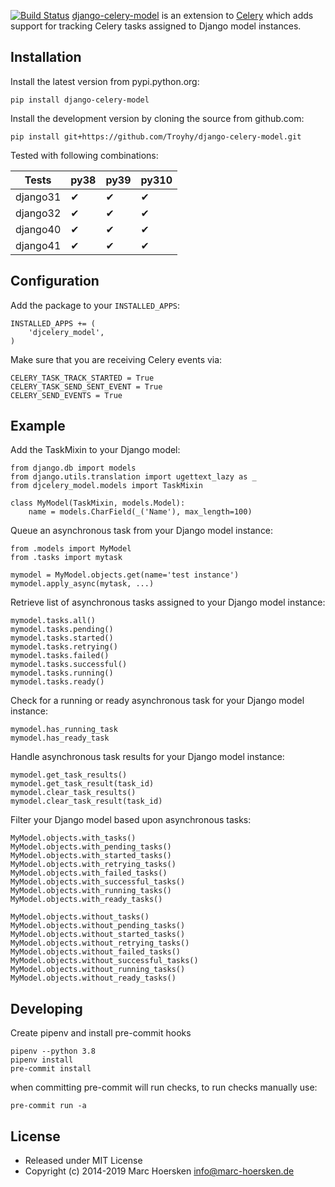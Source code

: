 <!-- [![Build Status](https://travis-ci.org/thenewguy/django-celery-model.svg?branch=production)](https://travis-ci.org/thenewguy/django-celery-model) -->
[![Build Status](https://app.travis-ci.com/Troyhy/django-celery-model.svg?branch=devel)](https://app.travis-ci.com/github/Troyhy/django-celery-model)
[django-celery-model](https://github.com/mback2k/django-celery-model) is an
extension to [Celery](https://github.com/celery/celery) which adds support
for tracking Celery tasks assigned to Django model instances.

Installation
------------
Install the latest version from pypi.python.org:

    pip install django-celery-model

Install the development version by cloning the source from github.com:

    pip install git+https://github.com/Troyhy/django-celery-model.git

Tested with following combinations:

| Tests    | py38 | py39   | py310 |
|----------|------|--------|-------|
| django31 | ✔    | ✔      | ✔     |
| django32 | ✔    | ✔      | ✔     |
| django40 | ✔    | ✔      | ✔     |
| django41 | ✔    | ✔      | ✔     |

Configuration
-------------
Add the package to your `INSTALLED_APPS`:

    INSTALLED_APPS += (
        'djcelery_model',
    )

Make sure that you are receiving Celery events via:

    CELERY_TASK_TRACK_STARTED = True
    CELERY_TASK_SEND_SENT_EVENT = True
    CELERY_SEND_EVENTS = True

Example
-------
Add the TaskMixin to your Django model:

    from django.db import models
    from django.utils.translation import ugettext_lazy as _
    from djcelery_model.models import TaskMixin

    class MyModel(TaskMixin, models.Model):
        name = models.CharField(_('Name'), max_length=100)

Queue an asynchronous task from your Django model instance:

    from .models import MyModel
    from .tasks import mytask

    mymodel = MyModel.objects.get(name='test instance')
    mymodel.apply_async(mytask, ...)

Retrieve list of asynchronous tasks assigned to your Django model instance:

    mymodel.tasks.all()
    mymodel.tasks.pending()
    mymodel.tasks.started()
    mymodel.tasks.retrying()
    mymodel.tasks.failed()
    mymodel.tasks.successful()
    mymodel.tasks.running()
    mymodel.tasks.ready()

Check for a running or ready asynchronous task for your Django model instance:

    mymodel.has_running_task
    mymodel.has_ready_task

Handle asynchronous task results for your Django model instance:

    mymodel.get_task_results()
    mymodel.get_task_result(task_id)
    mymodel.clear_task_results()
    mymodel.clear_task_result(task_id)

Filter your Django model based upon asynchronous tasks:

    MyModel.objects.with_tasks()
    MyModel.objects.with_pending_tasks()
    MyModel.objects.with_started_tasks()
    MyModel.objects.with_retrying_tasks()
    MyModel.objects.with_failed_tasks()
    MyModel.objects.with_successful_tasks()
    MyModel.objects.with_running_tasks()
    MyModel.objects.with_ready_tasks()

    MyModel.objects.without_tasks()
    MyModel.objects.without_pending_tasks()
    MyModel.objects.without_started_tasks()
    MyModel.objects.without_retrying_tasks()
    MyModel.objects.without_failed_tasks()
    MyModel.objects.without_successful_tasks()
    MyModel.objects.without_running_tasks()
    MyModel.objects.without_ready_tasks()

Developing
-----------
Create pipenv and install pre-commit hooks

    pipenv --python 3.8
    pipenv install
    pre-commit install

when committing pre-commit will run checks, to run checks manually use:

    pre-commit run -a

License
-------

* Released under MIT License
* Copyright (c) 2014-2019 Marc Hoersken <info@marc-hoersken.de>
